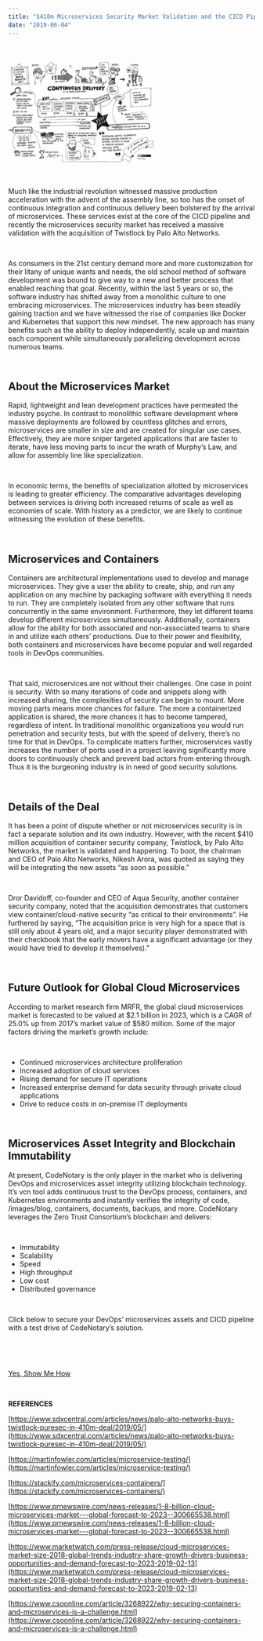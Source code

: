 ```yaml
---
title: "$410m Microservices Security Market Validation and the CICD Pipeline"
date: "2019-06-04"
---
```


 

![Continous_Delivery_by_Jez_Humble_and_David_Farley_sketch-cartoon](/images/blog/Continous_Delivery_by_Jez_Humble_and_David_Farley_sketch-cartoon-300x212.jpg)

 

Much like the industrial revolution witnessed massive production acceleration with the advent of the assembly line, so too has the onset of continuous integration and continuous delivery been bolstered by the arrival of microservices. These services exist at the core of the CICD pipeline and recently the microservices security market has received a massive validation with the acquisition of Twistlock by Palo Alto Networks.

 

As consumers in the 21st century demand more and more customization for their litany of unique wants and needs, the old school method of software development was bound to give way to a new and better process that enabled reaching that goal. Recently, within the last 5 years or so, the software industry has shifted away from a monolithic culture to one embracing microservices. The microservices industry has been steadily gaining traction and we have witnessed the rise of companies like Docker and Kubernetes that support this new mindset. The new approach has many benefits such as the ability to deploy independently, scale up and maintain each component while simultaneously parallelizing development across numerous teams.

 

## **About the Microservices Market**

Rapid, lightweight and lean development practices have permeated the industry psyche. In contrast to monolithic software development where massive deployments are followed by countless glitches and errors, microservices are smaller in size and are created for singular use cases. Effectively, they are more sniper targeted applications that are faster to iterate, have less moving parts to incur the wrath of Murphy’s Law, and allow for assembly line like specialization.

 

In economic terms, the benefits of specialization allotted by microservices is leading to greater efficiency. The comparative advantages developing between services is driving both increased returns of scale as well as economies of scale. With history as a predictor, we are likely to continue witnessing the evolution of these benefits.

 

## **Microservices and Containers**

Containers are architectural implementations used to develop and manage microservices. They give a user the ability to create, ship, and run any application on any machine by packaging software with everything it needs to run. They are completely isolated from any other software that runs concurrently in the same environment. Furthermore, they let different teams develop different microservices simultaneously. Additionally, containers allow for the ability for both associated and non-associated teams to share in and utilize each others’ productions. Due to their power and flexibility, both containers and microservices have become popular and well regarded tools in DevOps communities.

 

That said, microservices are not without their challenges. One case in point is security. With so many iterations of code and snippets along with increased sharing, the complexities of security can begin to mount. More moving parts means more chances for failure. The more a containerized application is shared, the more chances it has to become tampered, regardless of intent. In traditional monolithic organizations you would run penetration and security tests, but with the speed of delivery, there’s no time for that in DevOps. To complicate matters further, microservices vastly increases the number of ports used in a project leaving significantly more doors to continuously check and prevent bad actors from entering through. Thus it is the burgeoning industry is in need of good security solutions.

 

## **Details of the Deal**

It has been a point of dispute whether or not microservices security is in fact a separate solution and its own industry. However, with the recent $410 million acquisition of container security company, Twistlock, by Palo Alto Networks, the market is validated and happening. To boot, the chairman and CEO of Palo Alto Networks, Nikesh Arora, was quoted as saying they will be integrating the new assets “as soon as possible.”

 

Dror Davidoff, co-founder and CEO of Aqua Security, another container security company, noted that the acquisition demonstrates that customers view container/cloud-native security “as critical to their environments”. He furthered by saying, “The acquisition price is very high for a space that is still only about 4 years old, and a major security player demonstrated with their checkbook that the early movers have a significant advantage (or they would have tried to develop it themselves).”

 

## **Future Outlook for Global Cloud Microservices**

According to market research firm MRFR, the global cloud microservices market is forecasted to be valued at $2.1 billion in 2023, which is a CAGR of 25.0% up from 2017’s market value of $580 million. Some of the major factors driving the market’s growth include:

 

- Continued microservices architecture proliferation
- Increased adoption of cloud services
- Rising demand for secure IT operations
- Increased enterprise demand for data security through private cloud applications
- Drive to reduce costs in on-premise IT deployments

 

## **Microservices Asset Integrity and Blockchain Immutability**

At present, CodeNotary is the only player in the market who is delivering DevOps and microservices asset integrity utilizing blockchain technology. It’s vcn tool adds continuous trust to the DevOps process, containers, and Kubernetes environments and instantly verifies the integrity of code, /images/blog, containers, documents, backups, and more. CodeNotary leverages the Zero Trust Consortium’s blockchain and delivers:

 

- Immutability
- Scalability
- Speed
- High throughput
- Low cost
- Distributed governance

 

Click below to secure your DevOps’ microservices assets and CICD pipeline with a test drive of CodeNotary’s solution.

 

 

[Yes, Show Me How](https://www.codenotary.io/how-it-works/)

 

**REFERENCES**

[https://www.sdxcentral.com/articles/news/palo-alto-networks-buys-twistlock-puresec-in-410m-deal/2019/05/](https://www.sdxcentral.com/articles/news/palo-alto-networks-buys-twistlock-puresec-in-410m-deal/2019/05/)

[https://martinfowler.com/articles/microservice-testing/](https://martinfowler.com/articles/microservice-testing/)

[https://stackify.com/microservices-containers/](https://stackify.com/microservices-containers/)

[https://www.prnewswire.com/news-releases/1-8-billion-cloud-microservices-market---global-forecast-to-2023--300665538.html](https://www.prnewswire.com/news-releases/1-8-billion-cloud-microservices-market---global-forecast-to-2023--300665538.html)

[https://www.marketwatch.com/press-release/cloud-microservices-market-size-2018-global-trends-industry-share-growth-drivers-business-opportunities-and-demand-forecast-to-2023-2019-02-13](https://www.marketwatch.com/press-release/cloud-microservices-market-size-2018-global-trends-industry-share-growth-drivers-business-opportunities-and-demand-forecast-to-2023-2019-02-13)

[https://www.csoonline.com/article/3268922/why-securing-containers-and-microservices-is-a-challenge.html](https://www.csoonline.com/article/3268922/why-securing-containers-and-microservices-is-a-challenge.html)
